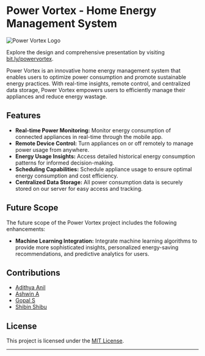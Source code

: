 # Power Vortex - Home Energy Management System

![Power Vortex Logo](imageRead/power_vortex_logo.png)

Explore the design and comprehensive presentation by visiting <a href="[bit.ly/powervortex](https://www.figma.com/proto/cLRI4ejaeHC0zH7isuGuYN/Presentation?page-id=299%3A23807&type=design&node-id=299-23826&viewport=1335%2C1603%2C0.14&t=TeU0LRRjSZZ00Frw-1&scaling=min-zoom&starting-point-node-id=299%3A23808&show-proto-sidebar=1)">bit.ly/powervortex<a>.

Power Vortex is an innovative home energy management system that enables users to optimize power consumption and promote sustainable energy practices. With real-time insights, remote control, and centralized data storage, Power Vortex empowers users to efficiently manage their appliances and reduce energy wastage.

## Features

- **Real-time Power Monitoring:** Monitor energy consumption of connected appliances in real-time through the mobile app.
- **Remote Device Control:** Turn appliances on or off remotely to manage power usage from anywhere.
- **Energy Usage Insights:** Access detailed historical energy consumption patterns for informed decision-making.
- **Scheduling Capabilities:** Schedule appliance usage to ensure optimal energy consumption and cost efficiency.
- **Centralized Data Storage:** All power consumption data is securely stored on our server for easy access and tracking.

## Future Scope

The future scope of the Power Vortex project includes the following enhancements:

- **Machine Learning Integration:** Integrate machine learning algorithms to provide more sophisticated insights, personalized energy-saving recommendations, and predictive analytics for users.

## Contributions

- [Adithya Anil](https://github.com/unidreamerzz007)
- [Ashwin A](https://github.com/Ashwin-Achu)
- [Gopal S](https://github.com/gopalshibu142)
- [Shibin Shibu](https://github.com/shibinshibu01)

## License

This project is licensed under the [MIT License](LICENSE.md).

---
